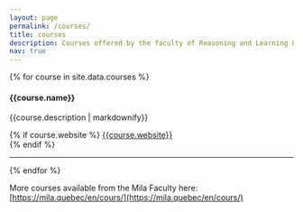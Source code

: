 ```yaml
---
layout: page
permalink: /courses/
title: courses
description: Courses offered by the faculty of Reasoning and Learning Lab
nav: true
---
```


{% for course in site.data.courses %}

<div id="{{course.name | replace: ' ', '' }}" class="row">
<h4>{{course.name}}</h4>
<div class="col-md-12">
<p class="text-justify">{{course.description | markdownify}}</p>
{% if course.website %}
    <i class="fa fa-globe"></i> <a href= "{{course.website}}" target="_blank">{{course.website}}</a> <br>
{% endif %}
</div>
</div>
<hr>

{% endfor %}

More courses available from the Mila Faculty here: [https://mila.quebec/en/cours/](https://mila.quebec/en/cours/)
